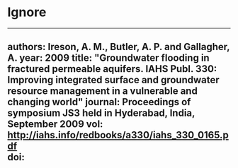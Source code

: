 # Ignore

---
authors: Ireson, A. M., Butler, A. P. and Gallagher, A.
year: 2009
title: "Groundwater flooding in fractured permeable aquifers. IAHS Publ. 330: Improving integrated surface and groundwater resource management in a vulnerable and changing world"
journal: Proceedings of symposium JS3 held in Hyderabad, India, September 2009
vol: http://iahs.info/redbooks/a330/iahs_330_0165.pdf  
doi:
---
